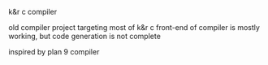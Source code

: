 k&r c compiler

old compiler project targeting most of k&r c
front-end of compiler is mostly working, but
code generation is not complete

inspired by plan 9 compiler
